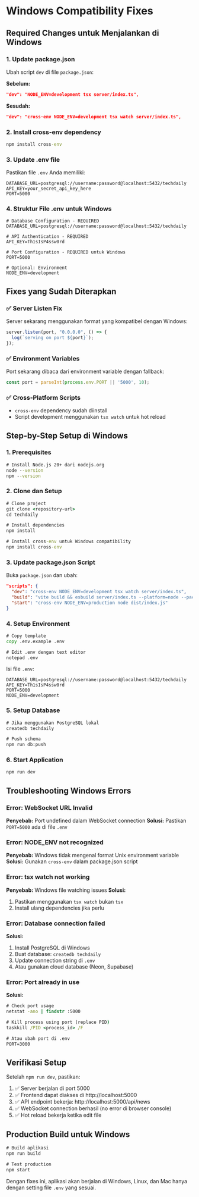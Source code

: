 # Windows Compatibility Fixes

## Required Changes untuk Menjalankan di Windows

### 1. Update package.json
Ubah script `dev` di file `package.json`:

**Sebelum:**
```json
"dev": "NODE_ENV=development tsx server/index.ts",
```

**Sesudah:**
```json
"dev": "cross-env NODE_ENV=development tsx watch server/index.ts",
```

### 2. Install cross-env dependency
```cmd
npm install cross-env
```

### 3. Update .env file
Pastikan file `.env` Anda memiliki:
```
DATABASE_URL=postgresql://username:password@localhost:5432/techdaily
API_KEY=your_secret_api_key_here
PORT=5000
```

### 4. Struktur File .env untuk Windows
```
# Database Configuration - REQUIRED
DATABASE_URL=postgresql://username:password@localhost:5432/techdaily

# API Authentication - REQUIRED  
API_KEY=Th1sIsP4ssw0rd

# Port Configuration - REQUIRED untuk Windows
PORT=5000

# Optional: Environment
NODE_ENV=development
```

## Fixes yang Sudah Diterapkan

### ✅ Server Listen Fix
Server sekarang menggunakan format yang kompatibel dengan Windows:
```typescript
server.listen(port, "0.0.0.0", () => {
  log(`serving on port ${port}`);
});
```

### ✅ Environment Variables
Port sekarang dibaca dari environment variable dengan fallback:
```typescript
const port = parseInt(process.env.PORT || '5000', 10);
```

### ✅ Cross-Platform Scripts
- `cross-env` dependency sudah diinstall
- Script development menggunakan `tsx watch` untuk hot reload

## Step-by-Step Setup di Windows

### 1. Prerequisites
```cmd
# Install Node.js 20+ dari nodejs.org
node --version
npm --version
```

### 2. Clone dan Setup
```cmd
# Clone project
git clone <repository-url>
cd techdaily

# Install dependencies
npm install

# Install cross-env untuk Windows compatibility
npm install cross-env
```

### 3. Update package.json Script
Buka `package.json` dan ubah:
```json
"scripts": {
  "dev": "cross-env NODE_ENV=development tsx watch server/index.ts",
  "build": "vite build && esbuild server/index.ts --platform=node --packages=external --bundle --format=esm --outdir=dist",
  "start": "cross-env NODE_ENV=production node dist/index.js"
}
```

### 4. Setup Environment
```cmd
# Copy template
copy .env.example .env

# Edit .env dengan text editor
notepad .env
```

Isi file `.env`:
```
DATABASE_URL=postgresql://username:password@localhost:5432/techdaily
API_KEY=Th1sIsP4ssw0rd
PORT=5000
NODE_ENV=development
```

### 5. Setup Database
```cmd
# Jika menggunakan PostgreSQL lokal
createdb techdaily

# Push schema
npm run db:push
```

### 6. Start Application
```cmd
npm run dev
```

## Troubleshooting Windows Errors

### Error: WebSocket URL Invalid
**Penyebab:** Port undefined dalam WebSocket connection
**Solusi:** Pastikan `PORT=5000` ada di file `.env`

### Error: NODE_ENV not recognized
**Penyebab:** Windows tidak mengenal format Unix environment variable
**Solusi:** Gunakan `cross-env` dalam package.json script

### Error: tsx watch not working
**Penyebab:** Windows file watching issues
**Solusi:** 
1. Pastikan menggunakan `tsx watch` bukan `tsx`
2. Install ulang dependencies jika perlu

### Error: Database connection failed
**Solusi:**
1. Install PostgreSQL di Windows
2. Buat database: `createdb techdaily`
3. Update connection string di `.env`
4. Atau gunakan cloud database (Neon, Supabase)

### Error: Port already in use
**Solusi:**
```cmd
# Check port usage
netstat -ano | findstr :5000

# Kill process using port (replace PID)
taskkill /PID <process_id> /F

# Atau ubah port di .env
PORT=3000
```

## Verifikasi Setup

Setelah `npm run dev`, pastikan:
1. ✅ Server berjalan di port 5000
2. ✅ Frontend dapat diakses di http://localhost:5000
3. ✅ API endpoint bekerja: http://localhost:5000/api/news
4. ✅ WebSocket connection berhasil (no error di browser console)
5. ✅ Hot reload bekerja ketika edit file

## Production Build untuk Windows

```cmd
# Build aplikasi
npm run build

# Test production
npm start
```

Dengan fixes ini, aplikasi akan berjalan di Windows, Linux, dan Mac hanya dengan setting file `.env` yang sesuai.
